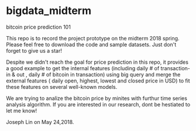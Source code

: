 # bigdata_midterm
bitcoin price prediction 101

This repo is to record the project prototype on the midterm 2018 spring.
Please feel free to download the code and sample datasets.
Just don't forget to give us a star!

Despite we didn't reach the goal for price prediction in this repo, it provides a good example to get the internal features (including daily # of transaction-in & out , daily # of bitcoin in transaction) using big query and merge the external features ( daily open, highest, lowest and closed price in USD) to fit these features on several well-known models.

We are trying to analize the bitcoin price by minites with furthur time series analysis algorithm.
If you are interested in our research, dont be hestiated to let me know!

Joseph Lin on May 24,2018.
